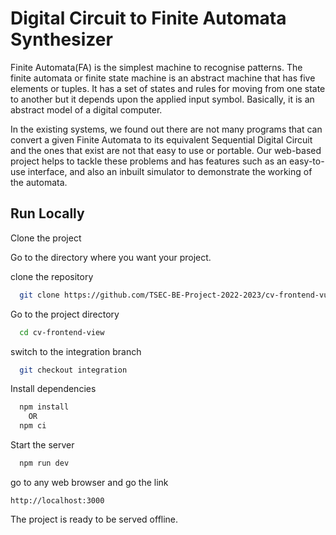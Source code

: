 # Digital Circuit to Finite Automata Synthesizer

Finite Automata(FA) is the simplest machine to recognise patterns. The finite automata or finite state machine is an abstract machine that has five elements or tuples. It has a set of states and rules for moving from one state to another but it depends upon the applied input symbol. Basically, it is an abstract model of a digital computer.

In the existing systems, we found out there are not many programs that can convert a given Finite Automata to its equivalent Sequential Digital Circuit and the ones that exist are not that easy to use or portable. Our web-based project helps to tackle these problems and has features such as an easy-to-use interface, and also an inbuilt simulator to demonstrate the working of the automata.

## Run Locally

Clone the project

Go to the directory where you want your project.

clone the repository

```bash
  git clone https://github.com/TSEC-BE-Project-2022-2023/cv-frontend-vue.git
```

Go to the project directory

```bash
  cd cv-frontend-view
```

switch to the integration branch

```bash
  git checkout integration
```

Install dependencies

```bash
  npm install
    OR
  npm ci
```

Start the server

```bash
  npm run dev
```

go to any web browser and go the link

```link
http://localhost:3000
```

The project is ready to be served offline.
